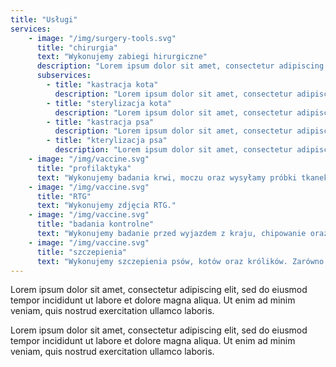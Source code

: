 ```yaml
---
title: "Usługi"
services:
    - image: "/img/surgery-tools.svg"
      title: "chirurgia"
      text: "Wykonujemy zabiegi hirurgiczne"
      description: "Lorem ipsum dolor sit amet, consectetur adipiscing elit, sed do eiusmod tempor incididunt ut labore et dolore magna aliqua. Ut enim ad minim veniam, quis nostrud exercitation ullamco laboris nisi ut aliquip ex ea commodo consequat."
      subservices:
        - title: "kastracja kota"
          description: "Lorem ipsum dolor sit amet, consectetur adipiscing elit, sed do eiusmod tempor incididunt ut labore et dolore magna aliqua."
        - title: "sterylizacja kota"
          description: "Lorem ipsum dolor sit amet, consectetur adipiscing elit, sed do eiusmod tempor incididunt ut labore et dolore magna aliqua."
        - title: "kastracja psa"
          description: "Lorem ipsum dolor sit amet, consectetur adipiscing elit, sed do eiusmod tempor incididunt ut labore et dolore magna aliqua."
        - title: "kterylizacja psa"
          description: "Lorem ipsum dolor sit amet, consectetur adipiscing elit, sed do eiusmod tempor incididunt ut labore et dolore magna aliqua."
    - image: "/img/vaccine.svg"
      title: "profilaktyka"
      text: "Wykonujemy badania krwi, moczu oraz wysyłamy próbki tkanek w przypadku badań histologicznych i cytologicznych. Prowadzimy diagnostykę alergii, chorób zakaźnych i genetycznych."
    - image: "/img/vaccine.svg"
      title: "RTG"
      text: "Wykonujemy zdjęcia RTG."
    - image: "/img/vaccine.svg"
      title: "badania kontrolne"
      text: "Wykonujemy badanie przed wyjazdem z kraju, chipowanie oraz wystawiamy paszporty."
    - image: "/img/vaccine.svg"
      title: "szczepienia"
      text: "Wykonujemy szczepienia psów, kotów oraz królików. Zarówno te wstępne jak i coroczne."
---
```


Lorem ipsum dolor sit amet, consectetur adipiscing elit, sed do eiusmod tempor incididunt ut labore et dolore magna aliqua. Ut enim ad minim veniam, quis nostrud exercitation ullamco laboris.

Lorem ipsum dolor sit amet, consectetur adipiscing elit, sed do eiusmod tempor incididunt ut labore et dolore magna aliqua. Ut enim ad minim veniam, quis nostrud exercitation ullamco laboris.